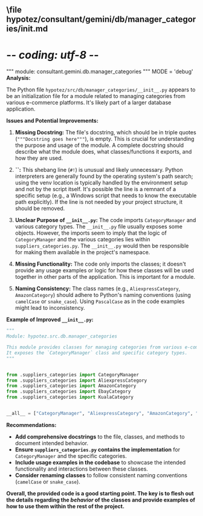 ## \file hypotez/consultant/gemini/db/manager_categories/__init__.md
# -*- coding: utf-8 -*-

""" module: consultant.gemini.db.manager_categories """
MODE = 'debug'
**Analysis:**

The Python file `hypotez/src/db/manager_categories/__init__.py` appears to be an initialization file for a module related to managing categories from various e-commerce platforms.  It's likely part of a larger database application.

**Issues and Potential Improvements:**

1. **Missing Docstring:** The file's docstring, which should be in triple quotes (`"""Docstring goes here"""`), is empty.  This is crucial for understanding the purpose and usage of the module.  A complete docstring should describe what the module does, what classes/functions it exports, and how they are used.

2. **``:** This shebang line (`#!`) is unusual and likely unnecessary.  Python interpreters are generally found by the operating system's path search;  using the venv location is typically handled by the environment setup and not by the script itself. It's possible the line is a remnant of a specific setup (e.g., a Windows script that needs to know the executable path explicitly).  If the line is not needed by your project structure, it should be removed.


3. **Unclear Purpose of `__init__.py`:** The code imports `CategoryManager` and various category types.  The `__init__.py` file usually exposes some objects.  However, the imports seem to imply that the logic of `CategoryManager` and the various categories lies within `suppliers_categories.py`.  The `__init__.py` would then be responsible for making them available in the project's namespace.

4. **Missing Functionality:** The code only imports the classes;  it doesn't provide any usage examples or logic for how these classes will be used together in other parts of the application. This is important for a module.

5. **Naming Consistency:** The class names (e.g., `AliexpressCategory`, `AmazonCategory`) should adhere to Python's naming conventions (using `camelCase` or `snake_case`). Using `PascalCase` as in the code examples might lead to inconsistency.

**Example of Improved `__init__.py`:**

```python
"""
Module: hypotez.src.db.manager_categories

This module provides classes for managing categories from various e-commerce suppliers.
It exposes the `CategoryManager` class and specific category types.
"""


from .suppliers_categories import CategoryManager
from .suppliers_categories import AliexpressCategory
from .suppliers_categories import AmazonCategory
from .suppliers_categories import EbayCategory
from .suppliers_categories import KualaCategory


__all__ = ["CategoryManager", "AliexpressCategory", "AmazonCategory", "EbayCategory", "KualaCategory"]
```

**Recommendations:**

* **Add comprehensive docstrings** to the file, classes, and methods to document intended behavior.
* **Ensure `suppliers_categories.py` contains the implementation** for `CategoryManager` and the specific categories.
* **Include usage examples in the codebase** to showcase the intended functionality and interactions between these classes.
* **Consider renaming classes** to follow consistent naming conventions (`camelCase` or `snake_case`).

**Overall, the provided code is a good starting point.  The key is to flesh out the details regarding the *behavior* of the classes and provide examples of how to use them within the rest of the project.**
